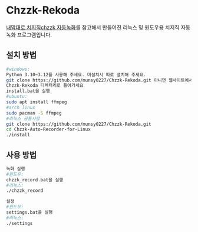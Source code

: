 #  Chzzk-Rekoda
[내맘대로 치지직chzzk 자동녹화](https://gall.dcinside.com/stellive/1150701)를 참고해서 만들어진 리눅스 및 원도우용 치지직 자동녹화 프로그램입니다.

## 설치 방법
```bash
#windows:
Python 3.10~3.12를 사용해 주세요. 미설치시 따로 설치해 주세요.
git clone https://github.com/munsy0227/Chzzk-Rekoda.git 아니면 웹사이트에서 ZIP 다운로드
Chzzk-Rekoda 디렉터리로 들어가세요
install.bat을 실행
#ubuntu:
sudo apt install ffmpeg
#arch linux
sudo pacman -S ffmpeg
#리눅스 공통사항
git clone https://github.com/munsy0227/Chzzk-Rekoda.git
cd Chzzk-Auto-Recorder-for-Linux
./install
```

## 사용 방법
```bash
녹화 실행
#윈도우:
chzzk_record.bat을 실행
#리눅스:
./chzzk_record

설정
#윈도우:
settings.bat을 실행
#리눅스:
./settings
```
